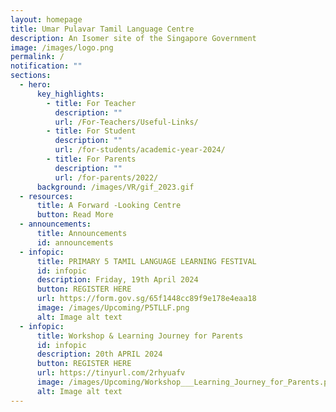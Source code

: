 ```yaml
---
layout: homepage
title: Umar Pulavar Tamil Language Centre
description: An Isomer site of the Singapore Government
image: /images/logo.png
permalink: /
notification: ""
sections:
  - hero:
      key_highlights:
        - title: For Teacher
          description: ""
          url: /For-Teachers/Useful-Links/
        - title: For Student
          description: ""
          url: /for-students/academic-year-2024/
        - title: For Parents
          description: ""
          url: /for-parents/2022/
      background: /images/VR/gif_2023.gif
  - resources:
      title: A Forward -Looking Centre
      button: Read More
  - announcements:
      title: Announcements
      id: announcements
  - infopic:
      title: PRIMARY 5 TAMIL LANGUAGE LEARNING FESTIVAL
      id: infopic
      description: Friday, 19th April 2024
      button: REGISTER HERE
      url: https://form.gov.sg/65f1448cc89f9e178e4eaa18
      image: /images/Upcoming/P5TLLF.png
      alt: Image alt text
  - infopic:
      title: Workshop & Learning Journey for Parents
      id: infopic
      description: 20th APRIL 2024
      button: REGISTER HERE
      url: https://tinyurl.com/2rhyuafv
      image: /images/Upcoming/Workshop___Learning_Journey_for_Parents.png
      alt: Image alt text
---
```

